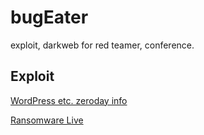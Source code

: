 # bugEater
exploit, darkweb for red teamer, conference. 

## Exploit
[WordPress etc. zeroday info](https://satoshidisk[.]com/pay/CMuRLt)

[Ransomware Live](https://m.ransomware.live/)
